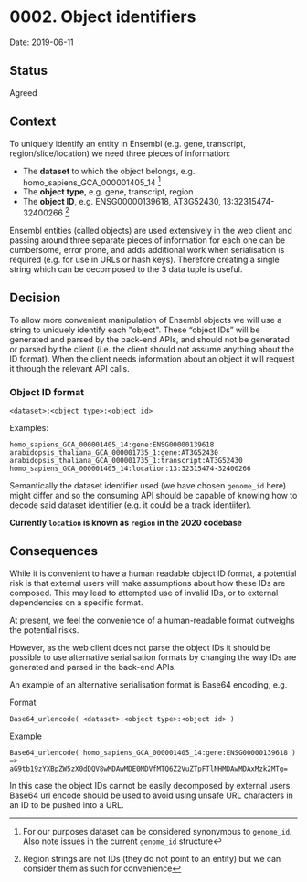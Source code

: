 # 0002. Object identifiers

Date: 2019-06-11

## Status

Agreed

## Context

To uniquely identify an entity in Ensembl (e.g. gene, transcript, region/slice/location) we need three pieces of information:

-   The **dataset** to which the object belongs, e.g. homo_sapiens_GCA_000001405_14 [^1]
-   The **object type**, e.g. gene, transcript, region  
-   The **object ID**, e.g. ENSG00000139618, AT3G52430, 13:32315474-32400266 [^2]  
  
Ensembl entities (called objects) are used extensively in the web client and passing around three separate pieces of information for each one can be cumbersome, error prone, and adds additional work when serialisation is required (e.g. for use in URLs or hash keys). Therefore creating a single string which can be decomposed to the 3 data tuple is useful.

[^1]: For our purposes dataset can be considered synonymous to `genome_id`. Also note issues in the current `genome_id` structure
[^2]: Region strings are not IDs (they do not point to an entity) but we can consider them as such for convenience 

## Decision

To allow more convenient manipulation of Ensembl objects we will use a string to uniquely identify each "object". These “object IDs” will be generated and parsed by the back-end APIs, and should not be generated or parsed by the client (i.e. the client should not assume anything about the ID format). When the client needs information about an object it will request it through the relevant API calls.

### Object ID format

`<dataset>:<object type>:<object id>`

Examples:

```
homo_sapiens_GCA_000001405_14:gene:ENSG00000139618
arabidopsis_thaliana_GCA_000001735_1:gene:AT3G52430
arabidopsis_thaliana_GCA_000001735_1:transcript:AT3G52430
homo_sapiens_GCA_000001405_14:location:13:32315474-32400266
```

Semantically the dataset identifier used (we have chosen `genome_id` here) might differ and so the consuming API should be capable of knowing how to decode said dataset identifier (e.g. it could be a track identiifer).

**Currently `location` is known as `region` in the 2020 codebase**

## Consequences

While it is convenient to have a human readable object ID format, a potential risk is that external users will make assumptions about how these IDs are composed. This may lead to attempted use of invalid IDs, or to external dependencies on a specific format.

At present, we feel the convenience of a human-readable format outweighs the potential risks.

However, as the web client does not parse the object IDs it should be possible to use alternative serialisation formats by changing the way IDs are generated and parsed in the back-end APIs.

An example of an alternative serialisation format is Base64 encoding, e.g.

Format

`Base64_urlencode( <dataset>:<object type>:<object id> )`

Example
```
Base64_urlencode( homo_sapiens_GCA_000001405_14:gene:ENSG00000139618 )
=>
aG9tb19zYXBpZW5zX0dDQV8wMDAwMDE0MDVfMTQ6Z2VuZTpFTlNHMDAwMDAxMzk2MTg=
```

In this case the object IDs cannot be easily decomposed by external users. Base64 url encode should be used to avoid using unsafe URL characters in an ID to be pushed into a URL.
